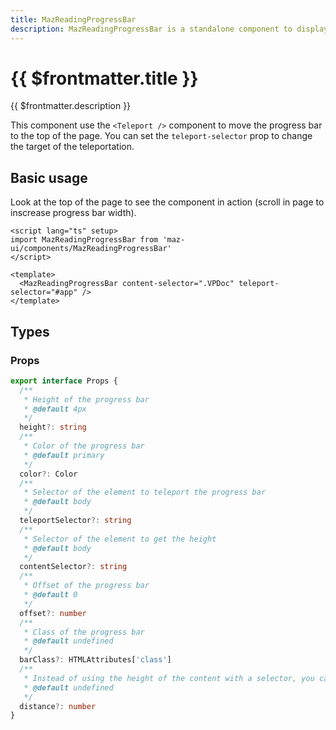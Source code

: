 ```yaml
---
title: MazReadingProgressBar
description: MazReadingProgressBar is a standalone component to display a reading progress bar
---
```


# {{ $frontmatter.title }}

{{ $frontmatter.description }}

<!--@include: ./../.vitepress/mixins/getting-started.md-->

This component use the `<Teleport />` component to move the progress bar to the top of the page. You can set the `teleport-selector` prop to change the target of the teleportation.

## Basic usage

Look at the top of the page to see the component in action (scroll in page to inscrease progress bar width).

<MazReadingProgressBar content-selector=".VPDoc" teleport-selector="#app" />

```vue
<script lang="ts" setup>
import MazReadingProgressBar from 'maz-ui/components/MazReadingProgressBar'
</script>

<template>
  <MazReadingProgressBar content-selector=".VPDoc" teleport-selector="#app" />
</template>
```

## Types

### Props

```ts
export interface Props {
  /**
   * Height of the progress bar
   * @default 4px
   */
  height?: string
  /**
   * Color of the progress bar
   * @default primary
   */
  color?: Color
  /**
   * Selector of the element to teleport the progress bar
   * @default body
   */
  teleportSelector?: string
  /**
   * Selector of the element to get the height
   * @default body
   */
  contentSelector?: string
  /**
   * Offset of the progress bar
   * @default 0
   */
  offset?: number
  /**
   * Class of the progress bar
   * @default undefined
   */
  barClass?: HTMLAttributes['class']
  /**
   * Instead of using the height of the content with a selector, you can set a scroll distance
   * @default undefined
   */
  distance?: number
}
```

<!--@include: ./../.vitepress/generated-docs/maz-reading-progress-bar.doc.md-->
